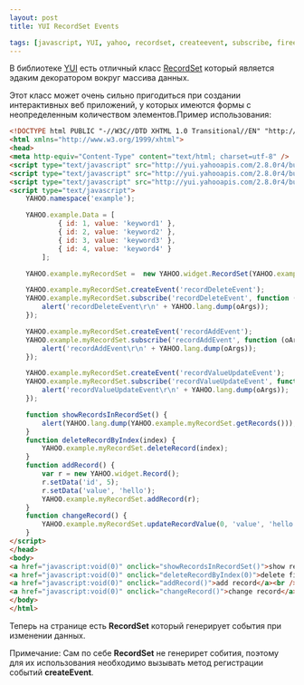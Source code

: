 ```yaml
---
layout: post
title: YUI RecordSet Events

tags: [javascript, YUI, yahoo, recordset, createevent, subscribe, fireevent]
---
```


В библиотеке [YUI](http://developer.yahoo.com/yui/) есть отличный класс [RecordSet](http://developer.yahoo.com/yui/docs/YAHOO.widget.RecordSet.html) который является эдаким декоратором вокруг массива данных.

Этот класс может очень сильно пригодиться при создании интерактивных веб приложений, у которых имеются формы с неопределенным количеством элементов.Пример использования:

```html
<!DOCTYPE html PUBLIC "-//W3C//DTD XHTML 1.0 Transitional//EN" "http://www.w3.org/TR/xhtml1/DTD/xhtml1-transitional.dtd">
<html xmlns="http://www.w3.org/1999/xhtml">
<head>
<meta http-equiv="Content-Type" content="text/html; charset=utf-8" />
<script type="text/javascript" src="http://yui.yahooapis.com/2.8.0r4/build/yahoo-dom-event/yahoo-dom-event.js"></script>
<script type="text/javascript" src="http://yui.yahooapis.com/2.8.0r4/build/element/element-min.js"></script>
<script type="text/javascript" src="http://yui.yahooapis.com/2.8.0r4/build/datatable/datatable-min.js"></script>
<script type="text/javascript">
    YAHOO.namespace('example');

    YAHOO.example.Data = [
            { id: 1, value: 'keyword1' },
            { id: 2, value: 'keyword2' },
            { id: 3, value: 'keyword3' },
            { id: 4, value: 'keyword4' }
        ];

    YAHOO.example.myRecordSet =  new YAHOO.widget.RecordSet(YAHOO.example.Data);

    YAHOO.example.myRecordSet.createEvent('recordDeleteEvent');
    YAHOO.example.myRecordSet.subscribe('recordDeleteEvent', function (oArgs) {
        alert('recordDeleteEvent\r\n' + YAHOO.lang.dump(oArgs));
    });

    YAHOO.example.myRecordSet.createEvent('recordAddEvent');
    YAHOO.example.myRecordSet.subscribe('recordAddEvent', function (oArgs) {
        alert('recordAddEvent\r\n' + YAHOO.lang.dump(oArgs));
    });

    YAHOO.example.myRecordSet.createEvent('recordValueUpdateEvent');
    YAHOO.example.myRecordSet.subscribe('recordValueUpdateEvent', function (oArgs) {
        alert('recordValueUpdateEvent\r\n' + YAHOO.lang.dump(oArgs));
    });

    function showRecordsInRecordSet() {
        alert(YAHOO.lang.dump(YAHOO.example.myRecordSet.getRecords()));
    }
    function deleteRecordByIndex(index) {
        YAHOO.example.myRecordSet.deleteRecord(index);
    }
    function addRecord() {
        var r = new YAHOO.widget.Record();
        r.setData('id', 5);
        r.setData('value', 'hello');
        YAHOO.example.myRecordSet.addRecord(r);
    }
    function changeRecord() {
        YAHOO.example.myRecordSet.updateRecordValue(0, 'value', 'hello world');
    }
</script>
</head>
<body>
<a href="javascript:void(0)" onclick="showRecordsInRecordSet()">show records</a><br />
<a href="javascript:void(0)" onclick="deleteRecordByIndex(0)">delete firs record</a><br />
<a href="javascript:void(0)" onclick="addRecord()">add record</a><br />
<a href="javascript:void(0)" onclick="changeRecord()">change record</a>
</body>
</html>
```

Теперь на странице есть **RecordSet** который генерирует события при изменении данных.

Примечание: Сам по себе **RecordSet** не генерирет собития, поэтому для их использования необходимо вызывать метод регистрации событий **createEvent**.
